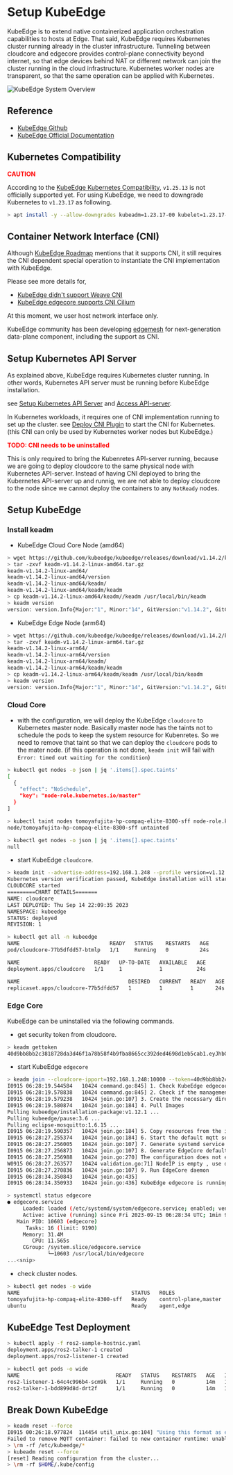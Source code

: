 # Setup KubeEdge

KubeEdge is to extend native containerized application orchestration capabilities to hosts at Edge.
That said, KubeEdge requires Kubernetes cluster running already in the cluster infrastructure.
Tunneling between cloudcore and edgecore provides control-plane connectivity beyond internet, so that edge devices behind NAT or different network can join the cluster running in the cloud infrastructure.
Kubernetes worker nodes are transparent, so that the same operation can be applied with Kubernetes.

![KubeEdge System Overview](./../images/kubeedge-system-overview.png)

## Reference

- [KubeEdge Github](https://github.com/kubeedge/kubeedge)
- [KubeEdge Official Documentation](https://kubeedge.io/)

## Kubernetes Compatibility

**<span style="color: red;">CAUTION</span>**

According to the [KubeEdge Kubernetes Compatibility](https://github.com/kubeedge/kubeedge#kubernetes-compatibility), `v1.25.13` is not officially supported yet.
For using KubeEdge, we need to downgrade Kubernetes to `v1.23.17` as following.

```bash
> apt install -y --allow-downgrades kubeadm=1.23.17-00 kubelet=1.23.17-00 kubectl=1.23.17-00
```

## Container Network Interface (CNI)

Although [KubeEdge Roadmap](https://github.com/kubeedge/kubeedge/blob/master/docs/roadmap.md#integration-and-verification-of-third-party-cni) mentions that it supports CNI, it still requires the CNI dependent special operation to instantiate the CNI implementation with KubeEdge.

Please see more details for,
- [KubeEdge didn't support Weave CNI](https://github.com/kubeedge/kubeedge/issues/3935)
- [KubeEdge edgecore supports CNI Cilium](https://github.com/kubeedge/kubeedge/issues/4844)

At this moment, we user host network interface only.

KubeEdge community has been developing [edgemesh](https://github.com/kubeedge/edgemesh) for next-generation data-plane component, including the support as CNI.

## Setup Kubernetes API Server

As explained above, KubeEdge requires Kubernetes cluster running.
In other words, Kubernetes API server must be running before KubeEdge installation.

see [Setup Kubernetes API Server](./Setup_Kubernetes_Cluster.md#setup-kubernetes-api-server) and [Access API-server](./Setup_Kubernetes_Cluster.md#access-api-server).


In Kubernetes workloads, it requires one of CNI implementation running to set up the cluster.
see [Deploy CNI Plugin](https://github.com/fujitatomoya/ros_k8s/blob/master/docs/Setup_Kubernetes_Cluster.md#deploy-cni-plugin) to start the CNI for Kubernetes. (this CNI can only be used by Kubernetes worker nodes but KubeEdge.)

**<span style="color: red;">TODO: CNI needs to be uninstalled</span>**

This is only required to bring the Kubenretes API-server running, because we are going to deploy cloudcore to the same physical node with Kubernetes API-server.
Instead of having CNI deployed to bring the Kubernetes API-server up and runnig, we are not able to deploy cloudcore to the node since we cannot deploy the containers to any `NotReady` nodes.

## Setup KubeEdge

### Install keadm

- KubeEdge Cloud Core Node (amd64)

```bash
> wget https://github.com/kubeedge/kubeedge/releases/download/v1.14.2/keadm-v1.14.2-linux-amd64.tar.gz
> tar -zxvf keadm-v1.14.2-linux-amd64.tar.gz
keadm-v1.14.2-linux-amd64/
keadm-v1.14.2-linux-amd64/version
keadm-v1.14.2-linux-amd64/keadm/
keadm-v1.14.2-linux-amd64/keadm/keadm
> cp keadm-v1.14.2-linux-amd64/keadm//keadm /usr/local/bin/keadm
> keadm version
version: version.Info{Major:"1", Minor:"14", GitVersion:"v1.14.2", GitCommit:"5036064115fad46232dee1c8ad5f1f84fde7984b", GitTreeState:"clean", BuildDate:"2023-09-04T01:54:06Z", GoVersion:"go1.17.13", Compiler:"gc", Platform:"linux/amd64"}
```

- KubeEdge Edge Node (arm64)

```bash
> wget https://github.com/kubeedge/kubeedge/releases/download/v1.14.2/keadm-v1.14.2-linux-arm64.tar.gz
> tar -zxvf keadm-v1.14.2-linux-arm64.tar.gz 
keadm-v1.14.2-linux-arm64/
keadm-v1.14.2-linux-arm64/version
keadm-v1.14.2-linux-arm64/keadm/
keadm-v1.14.2-linux-arm64/keadm/keadm
> cp keadm-v1.14.2-linux-arm64/keadm/keadm /usr/local/bin/keadm
> keadm version
version: version.Info{Major:"1", Minor:"14", GitVersion:"v1.14.2", GitCommit:"5036064115fad46232dee1c8ad5f1f84fde7984b", GitTreeState:"clean", BuildDate:"2023-09-04T01:54:04Z", GoVersion:"go1.17.13", Compiler:"gc", Platform:"linux/arm64"}
```

### Cloud Core

- with the configuration, we will deploy the KubeEdge `cloudcore` to Kubernetes master node. Basically master node has the taints not to schedule the pods to keep the system resource for Kubenretes. So we need to remove that taint so that we can deploy the `cloudcore` pods to the mater node. (if this operation is not done, `keadm init` will fail with `Error: timed out waiting for the condition`)

```bash
> kubectl get nodes -o json | jq '.items[].spec.taints'
[
  {
    "effect": "NoSchedule",
    "key": "node-role.kubernetes.io/master"
  }
]

> kubectl taint nodes tomoyafujita-hp-compaq-elite-8300-sff node-role.kubernetes.io/master:NoSchedule-
node/tomoyafujita-hp-compaq-elite-8300-sff untainted

> kubectl get nodes -o json | jq '.items[].spec.taints'
null
```

- start KubeEdge `cloudcore`.

```bash
> keadm init --advertise-address=192.168.1.248 --profile version=v1.12.1
Kubernetes version verification passed, KubeEdge installation will start...
CLOUDCORE started
=========CHART DETAILS=======
NAME: cloudcore
LAST DEPLOYED: Thu Sep 14 22:09:35 2023
NAMESPACE: kubeedge
STATUS: deployed
REVISION: 1

> kubectl get all -n kubeedge
NAME                             READY   STATUS    RESTARTS   AGE
pod/cloudcore-77b5dfdd57-btmlp   1/1     Running   0          24s

NAME                        READY   UP-TO-DATE   AVAILABLE   AGE
deployment.apps/cloudcore   1/1     1            1           24s

NAME                                   DESIRED   CURRENT   READY   AGE
replicaset.apps/cloudcore-77b5dfdd57   1         1         1       24s
```

### Edge Core

KubeEdge can be uninstalled via the following commands.

- get security token from cloudcore.

```bash
> keadm gettoken
40d9bb8bb2c3818728da3d46f1a78b58f4b9fba8665cc392ded4698d1eb5cab1.eyJhbGciOiJIUzI1NiIsInR5cCI6IkpXVCJ9.eyJleHAiOjE2OTQ4NDA5ODN9.niGZHHdR7s89K4-919fCNKEVTyudb8DtTmE9p5PFzKg
```

- start KubeEdge `edgecore`

```bash
> keadm join --cloudcore-ipport=192.168.1.248:10000 --token=40d9bb8bb2c3818728da3d46f1a78b58f4b9fba8665cc392ded4698d1eb5cab1.eyJhbGciOiJIUzI1NiIsInR5cCI6IkpXVCJ9.eyJleHAiOjE2OTQ4NDA5ODN9.niGZHHdR7s89K4-919fCNKEVTyudb8DtTmE9p5PFzKg --kubeedge-version=v1.12.1 --runtimetype=docker --cgroupdriver systemd
I0915 06:28:19.544584   10424 command.go:845] 1. Check KubeEdge edgecore process status
I0915 06:28:19.578838   10424 command.go:845] 2. Check if the management directory is clean
I0915 06:28:19.579238   10424 join.go:107] 3. Create the necessary directories
I0915 06:28:19.580874   10424 join.go:184] 4. Pull Images
Pulling kubeedge/installation-package:v1.12.1 ...
Pulling kubeedge/pause:3.6 ...
Pulling eclipse-mosquitto:1.6.15 ...
I0915 06:28:19.590357   10424 join.go:184] 5. Copy resources from the image to the management directory
I0915 06:28:27.255374   10424 join.go:184] 6. Start the default mqtt service
I0915 06:28:27.256005   10424 join.go:107] 7. Generate systemd service file
I0915 06:28:27.256873   10424 join.go:107] 8. Generate EdgeCore default configuration
I0915 06:28:27.256988   10424 join.go:270] The configuration does not exist or the parsing fails, and the default configuration is generated
W0915 06:28:27.263577   10424 validation.go:71] NodeIP is empty , use default ip which can connect to cloud.
I0915 06:28:27.270836   10424 join.go:107] 9. Run EdgeCore daemon
I0915 06:28:34.350843   10424 join.go:435]
I0915 06:28:34.350933   10424 join.go:436] KubeEdge edgecore is running, For logs visit: journalctl -u edgecore.service -xe

> systemctl status edgecore
● edgecore.service
     Loaded: loaded (/etc/systemd/system/edgecore.service; enabled; vendor preset: enabled)
     Active: active (running) since Fri 2023-09-15 06:28:34 UTC; 1min 9s ago
   Main PID: 10603 (edgecore)
      Tasks: 16 (limit: 9190)
     Memory: 31.4M
        CPU: 11.565s
     CGroup: /system.slice/edgecore.service
             └─10603 /usr/local/bin/edgecore
...<snip>
```

- check cluster nodes.

```bash
> kubectl get nodes -o wide
NAME                                    STATUS   ROLES                  AGE    VERSION                    INTERNAL-IP     EXTERNAL-IP   OS-IMAGE             KERNEL-VERSION      CONTAINER-RUNTIME
tomoyafujita-hp-compaq-elite-8300-sff   Ready    control-plane,master   104m   v1.23.17                   192.168.1.248   <none>        Ubuntu 20.04.6 LTS   5.15.0-83-generic   docker://24.0.5
ubuntu                                  Ready    agent,edge             97s    v1.22.6-kubeedge-v1.12.1   192.168.1.238   <none>        Ubuntu 22.04.3 LTS   5.15.0-1034-raspi   docker://24.0.5
```

## KubeEdge Test Deployment

```bash
> kubectl apply -f ros2-sample-hostnic.yaml
deployment.apps/ros2-talker-1 created
deployment.apps/ros2-listener-1 created

> kubectl get pods -o wide
NAME                               READY   STATUS    RESTARTS   AGE   IP              NODE                                    NOMINATED NODE   READINESS GATES
ros2-listener-1-64c4c996b4-scm9k   1/1     Running   0          14m   192.168.1.248   tomoyafujita-hp-compaq-elite-8300-sff   <none>           <none>
ros2-talker-1-bdd899d8d-drt2f      1/1     Running   0          14m   192.168.1.238   ubuntu                                  <none>           <none>
```

## Break Down KubeEdge

```bash
> keadm reset --force
I0915 00:26:18.977824  114454 util_unix.go:104] "Using this format as endpoint is deprecated, please consider using full url format." deprecatedFormat="" fullURLFormat="unix://"
Failed to remove MQTT container: failed to new container runtime: unable to determine image API version: rpc error: code = Unavailable desc = connection error: desc = "transport: Error while dialing dial unix: missing address"
> \rm -rf /etc/kubeedge/*
> kubeadm reset --force
[reset] Reading configuration from the cluster...
> \rm -rf $HOME/.kube/config
```
